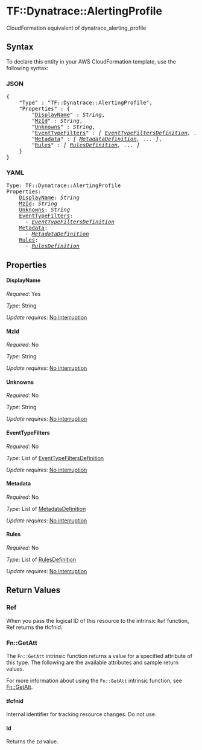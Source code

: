 # TF::Dynatrace::AlertingProfile

CloudFormation equivalent of dynatrace_alerting_profile

## Syntax

To declare this entity in your AWS CloudFormation template, use the following syntax:

### JSON

<pre>
{
    "Type" : "TF::Dynatrace::AlertingProfile",
    "Properties" : {
        "<a href="#displayname" title="DisplayName">DisplayName</a>" : <i>String</i>,
        "<a href="#mzid" title="MzId">MzId</a>" : <i>String</i>,
        "<a href="#unknowns" title="Unknowns">Unknowns</a>" : <i>String</i>,
        "<a href="#eventtypefilters" title="EventTypeFilters">EventTypeFilters</a>" : <i>[ <a href="eventtypefiltersdefinition.md">EventTypeFiltersDefinition</a>, ... ]</i>,
        "<a href="#metadata" title="Metadata">Metadata</a>" : <i>[ <a href="metadatadefinition.md">MetadataDefinition</a>, ... ]</i>,
        "<a href="#rules" title="Rules">Rules</a>" : <i>[ <a href="rulesdefinition.md">RulesDefinition</a>, ... ]</i>
    }
}
</pre>

### YAML

<pre>
Type: TF::Dynatrace::AlertingProfile
Properties:
    <a href="#displayname" title="DisplayName">DisplayName</a>: <i>String</i>
    <a href="#mzid" title="MzId">MzId</a>: <i>String</i>
    <a href="#unknowns" title="Unknowns">Unknowns</a>: <i>String</i>
    <a href="#eventtypefilters" title="EventTypeFilters">EventTypeFilters</a>: <i>
      - <a href="eventtypefiltersdefinition.md">EventTypeFiltersDefinition</a></i>
    <a href="#metadata" title="Metadata">Metadata</a>: <i>
      - <a href="metadatadefinition.md">MetadataDefinition</a></i>
    <a href="#rules" title="Rules">Rules</a>: <i>
      - <a href="rulesdefinition.md">RulesDefinition</a></i>
</pre>

## Properties

#### DisplayName

_Required_: Yes

_Type_: String

_Update requires_: [No interruption](https://docs.aws.amazon.com/AWSCloudFormation/latest/UserGuide/using-cfn-updating-stacks-update-behaviors.html#update-no-interrupt)

#### MzId

_Required_: No

_Type_: String

_Update requires_: [No interruption](https://docs.aws.amazon.com/AWSCloudFormation/latest/UserGuide/using-cfn-updating-stacks-update-behaviors.html#update-no-interrupt)

#### Unknowns

_Required_: No

_Type_: String

_Update requires_: [No interruption](https://docs.aws.amazon.com/AWSCloudFormation/latest/UserGuide/using-cfn-updating-stacks-update-behaviors.html#update-no-interrupt)

#### EventTypeFilters

_Required_: No

_Type_: List of <a href="eventtypefiltersdefinition.md">EventTypeFiltersDefinition</a>

_Update requires_: [No interruption](https://docs.aws.amazon.com/AWSCloudFormation/latest/UserGuide/using-cfn-updating-stacks-update-behaviors.html#update-no-interrupt)

#### Metadata

_Required_: No

_Type_: List of <a href="metadatadefinition.md">MetadataDefinition</a>

_Update requires_: [No interruption](https://docs.aws.amazon.com/AWSCloudFormation/latest/UserGuide/using-cfn-updating-stacks-update-behaviors.html#update-no-interrupt)

#### Rules

_Required_: No

_Type_: List of <a href="rulesdefinition.md">RulesDefinition</a>

_Update requires_: [No interruption](https://docs.aws.amazon.com/AWSCloudFormation/latest/UserGuide/using-cfn-updating-stacks-update-behaviors.html#update-no-interrupt)

## Return Values

### Ref

When you pass the logical ID of this resource to the intrinsic `Ref` function, Ref returns the tfcfnid.

### Fn::GetAtt

The `Fn::GetAtt` intrinsic function returns a value for a specified attribute of this type. The following are the available attributes and sample return values.

For more information about using the `Fn::GetAtt` intrinsic function, see [Fn::GetAtt](https://docs.aws.amazon.com/AWSCloudFormation/latest/UserGuide/intrinsic-function-reference-getatt.html).

#### tfcfnid

Internal identifier for tracking resource changes. Do not use.

#### Id

Returns the <code>Id</code> value.

